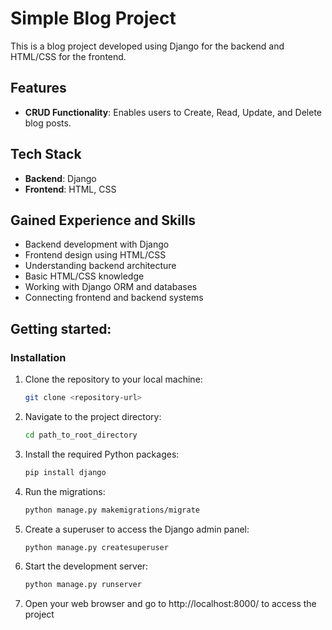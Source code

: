 # Simple Blog Project 

This is a blog project developed using Django for the backend and HTML/CSS for the frontend.

## Features

- **CRUD Functionality**: Enables users to Create, Read, Update, and Delete blog posts.

## Tech Stack

- **Backend**: Django
- **Frontend**: HTML, CSS

## Gained Experience and Skills


- Backend development with Django
- Frontend design using HTML/CSS
- Understanding backend architecture
- Basic HTML/CSS knowledge
- Working with Django ORM and databases
- Connecting frontend and backend systems



## Getting started:

### Installation

1. Clone the repository to your local machine:
    ```bash
    git clone <repository-url>
    ```

2. Navigate to the project directory:
    ```bash
    cd path_to_root_directory
    ```

3. Install the required Python packages:
    ```bash
    pip install django
    ```

4. Run the migrations:
    ```bash
    python manage.py makemigrations/migrate
    ```

5. Create a superuser to access the Django admin panel:
    ```bash
    python manage.py createsuperuser
    ```

6. Start the development server:
    ```bash
    python manage.py runserver
    ```

7. Open your web browser and go to http://localhost:8000/ to access the project
